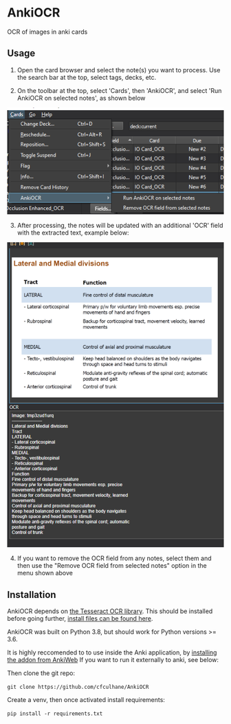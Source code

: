 # AnkiOCR
OCR of images in anki cards

## Usage

1. Open the card browser and select the note(s) you want to process. Use the search bar at the top, select tags, decks, etc.

2. On the toolbar at the top, select 'Cards', then 'AnkiOCR', and select 'Run AnkiOCR on selected notes', as shown below

![docs/menu.png](docs/menu.png) 

3. After processing, the notes will be updated with an additional 'OCR' field with the extracted text, example below:

![docs/update_field.png](docs/update_field.png) 

4. If you want to remove the OCR field from any notes, select them and then use the "Remove OCR field from selected notes" option in the menu shown above

## Installation

AnkiOCR depends on [the Tesseract OCR library](https://github.com/tesseract-ocr/tesseract).
This should be installed before going further, [install files can be found here](https://tesseract-ocr.github.io/tessdoc/Home.html).

AnkiOCR was built on Python 3.8, but should work for Python versions >= 3.6.

It is highly reccomended to to use inside the Anki application, by [installing the addon from AnkiWeb](https://ankiweb.net/shared/info/450181164)
If you want to run it externally to anki, see below:

Then clone the git repo:

`git clone https://github.com/cfculhane/AnkiOCR`

Create a venv, then once activated install requirements:

`pip install -r requirements.txt`




